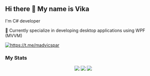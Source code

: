 ## Hi there 👋 My name is Vika

I'm C# developer

🌱 Currently specialize in developing desktop applications using WPF (MVVM)

<div>
    <a href="https://t.me/madvicspar">
        <img src="https://img.shields.io/badge/Telegram-blue?style=for-the-badge&logo=telegram&logoColor=white" alt="https://t.me/madvicspar"/>
    </a>
</div>

<!--## My Stack:

<div>
    <img src="https://cdn.jsdelivr.net/gh/devicons/devicon@latest/icons/dotnetcore/dotnetcore-original.svg" width=50 height=50 title=".NET" />
    <img src="https://cdn.jsdelivr.net/gh/devicons/devicon@latest/icons/csharp/csharp-original.svg" width=50 height=50 title="C#"/>
    <img src="https://cdn.jsdelivr.net/gh/devicons/devicon@latest/icons/mysql/mysql-original-wordmark.svg" width=50 height=50 title="MySQL"/>
    <img src="https://cdn.jsdelivr.net/gh/devicons/devicon@latest/icons/python/python-original.svg" width=50 height=50 title="Python"/>
    <img src="https://github.com/ClosedXML/ClosedXML/blob/develop/resources/logo/logotype-a-05.svg" width=100 height=50 title="ClosedXML"/>
</div>
-->
### My Stats
<div align="center">
  <img src="http://github-profile-summary-cards.vercel.app/api/cards/profile-details?username=madvicspar&theme=github" />
  <img src="http://github-readme-streak-stats.herokuapp.com?user=madvicspar&theme=github&background=000000)](https://git.io/streak-stats)"/>
  <img src="http://github-profile-summary-cards.vercel.app/api/cards/repos-per-language?username=madvicspar&theme=github" />
</div>
